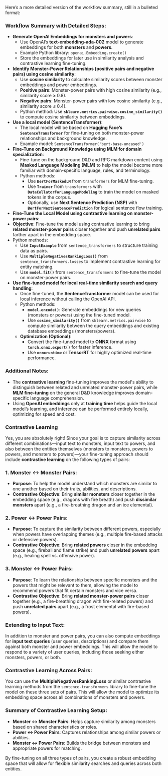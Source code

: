 Here’s a more detailed version of the workflow summary, still in a bulleted format:

### **Workflow Summary with Detailed Steps:**

- **Generate OpenAI Embeddings for monsters and powers**:
  - Use OpenAI’s **text-embedding-ada-002** model to generate embeddings for both **monsters** and **powers**.
  - Example Python library: `openai.Embedding.create()`
  - Store the embeddings for later use in similarity analysis and contrastive learning fine-tuning.
- **Identify Monster-Power Relationships (positive pairs and negative pairs) using cosine similarity**:
  - Use **cosine similarity** to calculate similarity scores between monster embeddings and power embeddings.
  - **Positive pairs**: Monster-power pairs with high cosine similarity (e.g., similarity score ≥ 0.8).
  - **Negative pairs**: Monster-power pairs with low cosine similarity (e.g., similarity score ≤ 0.4).
  - Python method: Use **`sklearn.metrics.pairwise.cosine_similarity()`** to compute cosine similarity between embeddings.
- **Use a local model (SentenceTransformer)**:
  - The local model will be based on **Hugging Face’s `SentenceTransformer`** for fine-tuning on both monster-power relationships and background knowledge.
  - Example model: `SentenceTransformer('bert-base-uncased')`
- **Fine-Tune on Background Knowledge using MLM for domain specialization**:
  - Fine-tune on the background D&D and RPG markdown content using **Masked Language Modeling (MLM)** to help the model become more familiar with domain-specific language, rules, and terminology.
  - Python methods:
    - Use **`BertForMaskedLM`** from `transformers` for MLM fine-tuning.
    - Use **`Trainer`** from `transformers` with **`DataCollatorForLanguageModeling`** to train the model on masked tokens in the corpus.
    - Optionally, use **Next Sentence Prediction (NSP)** with **`BertForNextSentencePrediction`** for logical sentence flow training.
 - **Fine-Tune the Local Model using contrastive learning on monster-power pairs**:
  - **Objective**: Fine-tune the model using contrastive learning to bring **related monster-power pairs** closer together and push **unrelated pairs** farther apart in the embedding space.
  - Python methods:
    - Use **`InputExample`** from `sentence_transformers` to structure training data as pairs.
    - Use **`MultipleNegativesRankingLoss()`** from `sentence_transformers.losses` to implement contrastive learning for entity matching.
    - Use **`model.fit()`** from `sentence_transformers` to fine-tune the model on monster-power pairs.
- **Use fine-tuned model for local real-time similarity search and query handling**:
  - Once fine-tuned, the **SentenceTransformer** model can be used for local inference without calling the OpenAI API.
  - Python methods:
    - **`model.encode()`**: Generate embeddings for new queries (monsters or powers) using the fine-tuned model.
    - Use **`cosine_similarity()`** from `sklearn.metrics.pairwise` to compute similarity between the query embeddings and existing database embeddings (monsters/powers).
  - **Optimization (Optional)**:
    - Convert the fine-tuned model to **ONNX** format using **`torch.onnx.export()`** for faster inference.
    - Use **`onnxruntime`** or **TensorRT** for highly optimized real-time performance.

### **Additional Notes:**
- The **contrastive learning** fine-tuning improves the model's ability to distinguish between related and unrelated monster-power pairs, while **MLM fine-tuning** on the general D&D knowledge improves domain-specific language comprehension.
- Using **OpenAI embeddings** only at **training time** helps guide the local model’s learning, and inference can be performed entirely locally, optimizing for speed and cost.

### Contrastive Learning

Yes, you are absolutely right! Since your goal is to capture similarity across different combinations—input text to monsters, input text to powers, and also between the entities themselves (monsters to monsters, powers to powers, and monsters to powers)—your fine-tuning approach should include **contrastive learning** on the following types of pairs:

### **1. Monster ↔ Monster Pairs**:
   - **Purpose**: To help the model understand which monsters are similar to one another based on their traits, abilities, and descriptions. 
   - **Contrastive Objective**: Bring **similar monsters** closer together in the embedding space (e.g., dragons with fire breath) and push **dissimilar monsters** apart (e.g., a fire-breathing dragon and an ice elemental).

### **2. Power ↔ Power Pairs**:
   - **Purpose**: To capture the similarity between different powers, especially when powers have overlapping themes (e.g., multiple fire-based attacks or defensive powers).
   - **Contrastive Objective**: Bring **related powers** closer in the embedding space (e.g., fireball and flame strike) and push **unrelated powers** apart (e.g., healing spell vs. offensive power).

### **3. Monster ↔ Power Pairs**:
   - **Purpose**: To learn the relationship between specific monsters and the powers that might be relevant to them, allowing the model to recommend powers that fit certain monsters and vice versa.
   - **Contrastive Objective**: Bring **related monster-power pairs** closer together (e.g., a fire-breathing dragon with fire-related powers) and push **unrelated pairs** apart (e.g., a frost elemental with fire-based powers).

### **Extending to Input Text:**
In addition to monster and power pairs, you can also compute embeddings for **input text queries** (user queries, descriptions) and compare them against both monster and power embeddings. This will allow the model to respond to a variety of user queries, including those seeking either monsters, powers, or both.

### **Contrastive Learning Across Pairs:**
You can use the **MultipleNegativesRankingLoss** or similar contrastive learning methods from the `sentence-transformers` library to fine-tune the model on these three sets of pairs. This will allow the model to optimize its embedding space across all combinations of monsters and powers.

### **Summary of Contrastive Learning Setup**:
- **Monster ↔ Monster Pairs**: Helps capture similarity among monsters based on shared characteristics or roles.
- **Power ↔ Power Pairs**: Captures relationships among similar powers or abilities.
- **Monster ↔ Power Pairs**: Builds the bridge between monsters and appropriate powers for matching.

By fine-tuning on all three types of pairs, you create a robust embedding space that will allow for flexible similarity searches and queries across both entities.